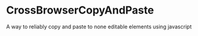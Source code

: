 # CrossBrowserCopyAndPaste
A way to reliably copy and paste to none editable elements using javascript
